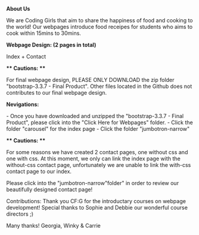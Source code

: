 <B>About Us</B>

<p>
We are Coding Girls that aim to share the happiness of food and cooking to the world! Our webpages introduce food receipes for students who aims to cook within 15mins to 30mins.
</p>

<B>Webpage Design: (2 pages in total) </B>

<p>
Index + Contact
</p>


<B>** Cautions: **</B>

<p>
For final webpage design, PLEASE ONLY DOWNLOAD the zip folder "bootstrap-3.3.7 - Final Product". Other files located in the Github does not contributes to our final webpage design.
</p>

<B>Nevigations:</B>

<p>
- Once you have downloaded and unzipped the "bootstrap-3.3.7 - Final Product", please click into the "Click Here for Webpages" folder.
- Click the folder "carousel" for the index page
- Click the folder "jumbotron-narrow"
</p>

<B>** Cautions: **</B>

<p>
For some reasons we have created 2 contact pages, one without css and one with css. At this moment, we only can link the index page with the without-css contact page, unfortunately we are unable to link the with-css contact page to our index.

Please click into the "jumbotron-narrow"folder" in order to review our beautifully designed contact page! 

</p>

<div>
Contributions:
Thank you CF:G for the introductary courses on webpage development!
Special thanks to Sophie and Debbie our wonderful course directors ;)
</div>

Many thanks!
Georgia, Winky & Carrie




